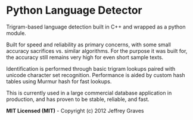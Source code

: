 Python Language Detector
========================

Trigram-based language detection built in C++ and wrapped as a python module.

Built for speed and reliability as primary concerns, with some small accuracy sacrifices vs. similar algorithms. For the purpose it was built for, the accuracy still remains very high for even short sample texts.

Identification is performed through basic trigram lookups paired with unicode character set recognition. Performance is aided by custom hash tables using Murmur hash for fast lookups.

This is currently used in a large commercial database application in production, and has proven to be stable, reliable, and fast.

**MIT Licensed (MIT)** - Copyright (c) 2012 Jeffrey Graves
